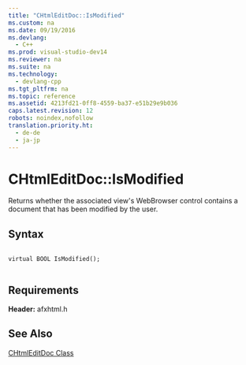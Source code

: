 ```yaml
---
title: "CHtmlEditDoc::IsModified"
ms.custom: na
ms.date: 09/19/2016
ms.devlang: 
  - C++
ms.prod: visual-studio-dev14
ms.reviewer: na
ms.suite: na
ms.technology: 
  - devlang-cpp
ms.tgt_pltfrm: na
ms.topic: reference
ms.assetid: 4213fd21-0ff8-4559-ba37-e51b29e9b036
caps.latest.revision: 12
robots: noindex,nofollow
translation.priority.ht: 
  - de-de
  - ja-jp
---
```

# CHtmlEditDoc::IsModified
Returns whether the associated view's WebBrowser control contains a document that has been modified by the user.  
  
## Syntax  
  
```  
  
virtual BOOL IsModified();  
  
```  
  
## Requirements  
 **Header:** afxhtml.h  
  
## See Also  
 [CHtmlEditDoc Class](../vs140/CHtmlEditDoc-Class.md)